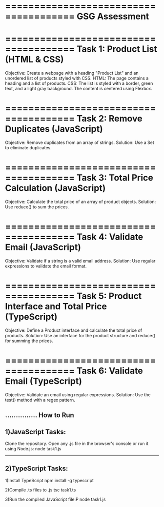 
======================================
GSG Assessment
======================================

======================================
Task 1: Product List (HTML & CSS)
======================================
Objective: Create a webpage with a heading "Product List" and an unordered list of products styled with CSS.
HTML: The page contains a heading and a list of products.
CSS: The list is styled with a border, green text, and a light gray background. The content is centered using Flexbox.

======================================
Task 2: Remove Duplicates (JavaScript)
======================================
Objective: Remove duplicates from an array of strings.
Solution: Use a Set to eliminate duplicates.

======================================
Task 3: Total Price Calculation (JavaScript)
======================================
Objective: Calculate the total price of an array of product objects.
Solution: Use reduce() to sum the prices.

======================================
Task 4: Validate Email (JavaScript)
======================================
Objective: Validate if a string is a valid email address.
Solution: Use regular expressions to validate the email format.

======================================
Task 5: Product Interface and Total Price (TypeScript)
======================================
Objective: Define a Product interface and calculate the total price of products.
Solution: Use an interface for the product structure and reduce() for summing the prices.

======================================
Task 6: Validate Email (TypeScript)
======================================
Objective: Validate an email using regular expressions.
Solution: Use the test() method with a regex pattern.

...............
How to Run
---------------
1)JavaScript Tasks:
---------------
Clone the repository.
Open any .js file in the browser's console or run it using Node.js:
node task1.js

---------------
2)TypeScript Tasks:
---------------
1)Install TypeScript
npm install -g typescript

2)Compile .ts files to .js
tsc task1.ts

3)Run the compiled JavaScript file:P
node task1.js
